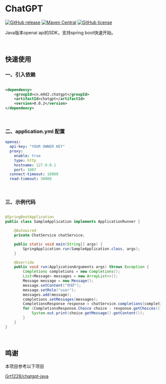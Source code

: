 # ChatGPT 

[![GitHub release](https://img.shields.io/github/v/release/m9d2/chatgpt)](https://github.com/m9d2/chatgpt/releases)
[![Maven Central](https://img.shields.io/maven-central/v/cn.m9d2.chatgpt/chatgpt)](https://mvnrepository.com/artifact/cn.m9d2.chatgpt/chatgpt)
[![GitHub license](https://img.shields.io/github/license/m9d2/chatgpt)](https://github.com/m9d2/chatgpt/blob/main/LICENSE)

Java版本openai api的SDK，支持spring boot快速开始。

&nbsp;

## 快速使用

### 一、引入依赖

```xml

<dependency>
    <groupId>cn.m9d2.chatgpt</groupId>
    <artifactId>chatgpt</artifactId>
    <version>0.0.2</version>
</dependency>
```

&nbsp;

### 二、application.yml 配置

```yaml
openai:
  api-key: "YOUR OWNER KEY"
  proxy:
    enable: true
    type: http
    hostname: 127.0.0.1
    port: 1087
  connect-timeout: 10000
  read-timeout: 30000
```

&nbsp;

### 三、示例代码

```java

@SpringBootApplication
public class SampleApplication implements ApplicationRunner {

    @Autowired
    private ChatService chatService;

    public static void main(String[] args) {
        SpringApplication.run(SampleApplication.class, args);
    }

    @Override
    public void run(ApplicationArguments args) throws Exception {
        Completions completions = new Completions();
        List<Message> messages = new ArrayList<>();
        Message message = new Message();
        message.setContent("你好");
        message.setRole("user");
        messages.add(message);
        completions.setMessages(messages);
        CompletionsResponse response = chatService.completions(completions);
        for (CompletionsResponse.Choice choice : response.getChoices()) {
            System.out.print(choice.getMessage().getContent());
        }
    }
}
```
&nbsp;

## 鸣谢
本项目参考以下项目

[Grt1228/chatgpt-java](https://github.com/Grt1228/chatgpt-java)

